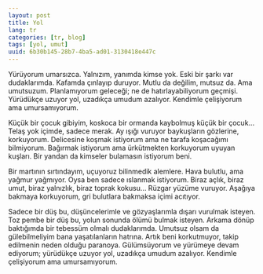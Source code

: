```yaml
---
layout: post
title: Yol
lang: tr
categories: [tr, blog]
tags: [yol, umut]
uuid: 6b30b145-28b7-4ba5-ad01-3130418e447c
---
```


Yürüyorum umarsızca. Yalnızım, yanımda kimse yok. Eski bir şarkı var
dudaklarımda. Kafamda çınlayıp duruyor. Mutlu da değilim, mutsuz da. Ama
umutsuzum. Planlamıyorum geleceği; ne de hatırlayabiliyorum geçmişi. Yürüdükçe
uzuyor yol, uzadıkça umudum azalıyor. Kendimle çelişiyorum ama umursamıyorum.

Küçük bir çocuk gibiyim, koskoca bir ormanda kaybolmuş küçük bir çocuk...
Telaş yok içimde, sadece merak. Ay ışığı vuruyor baykuşların gözlerine,
korkuyorum. Delicesine koşmak istiyorum ama ne tarafa koşacağımı bilmiyorum.
Bağırmak istiyorum ama ürkütmekten korkuyorum uyuyan kuşları. Bir yandan da
kimseler bulamasın istiyorum beni.

Bir martının sırtındayım, uçuyoruz bilinmedik alemlere. Hava bulutlu, ama yağmur
yağmıyor. Oysa ben sadece ıslanmak istiyorum. Biraz açlık, biraz umut, biraz
yalnızlık, biraz toprak kokusu... Rüzgar yüzüme vuruyor. Aşağıya bakmaya
korkuyorum, gri bulutlara bakmaksa içimi acıtıyor.

Sadece bir düş bu, düşüncelerimle ve gözyaşlarımla dışarı vurulmak isteyen. Toz
pembe bir düş bu, yolun sonunda ölümü bulmak isteyen. Arkama dönüp baktığımda
bir tebessüm olmalı dudaklarımda. Umutsuz olsam da gülebilmeliyim bana
yaşatılanların hatrına. Artık beni korkutmuyor, takip edilmenin neden olduğu
paranoya. Gülümsüyorum ve yürümeye devam ediyorum; yürüdükçe uzuyor yol,
uzadıkça umudum azalıyor. Kendimle çelişiyorum ama umursamıyorum.

